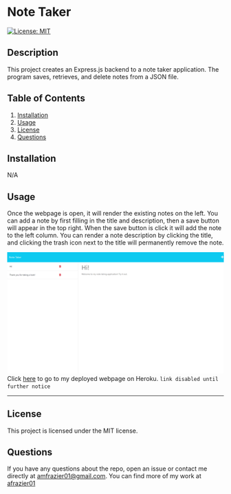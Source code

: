 # Note Taker
  
  [![License: MIT](https://img.shields.io/badge/License-MIT-yellow.svg)](https://opensource.org/licenses/MIT)

  ## Description
  This project creates an Express.js backend to a note taker application. The program saves, retrieves, and delete notes from a JSON file.

  ## Table of Contents
  1. [Installation](#installation)
  2. [Usage](#usage)
  3. [License](#license)
  4. [Questions](#questions)

  ## Installation
  N/A

  ## Usage
  
  
  Once the webpage is open, it will render the existing notes on the left. You can add a note by first filling in the title and description, then a save button will appear in the top right. When the save button is click it will add the note to the left column. You can render a note description by clicking the title, and clicking the trash icon next to the title will permanently remove the note.

  ![Screenshot of deployed website](./public/assets/images/screenshot.png)
  Click [here](https://taes-note-taker.herokuapp.com/) to go to my deployed webpage on Heroku. `link disabled until further notice`
  
---
  ## License
  This project is licensed under the MIT license.
  
  ## Questions
  If you have any questions about the repo, open an issue or contact me directly at [amfrazier01@gmail.com](mailto:amfrazier01@gmail.com). You can find more of my work at [afrazier01](https://github.com/afrazier01)
